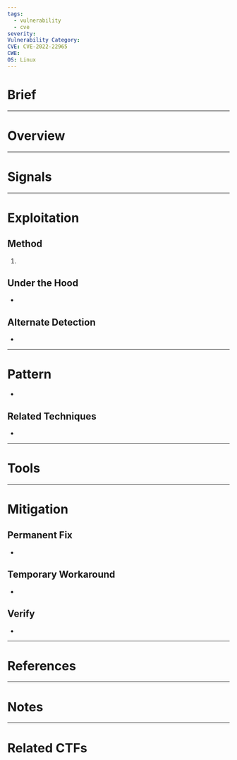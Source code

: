 ```yaml
---
tags:
  - vulnerability
  - cve
severity: 
Vulnerability Category: 
CVE: CVE-2022-22965
CWE: 
OS: Linux
---
```

# Brief


---
# Overview


---
# Signals


---
# Exploitation

## Method
1. 

## Under the Hood
- 

## Alternate Detection
- 

---
# Pattern
- 

## Related Techniques
- 

---
# Tools


---
# Mitigation

## Permanent Fix
- 

## Temporary Workaround
- 

## Verify
- 

---
# References


---
# Notes


---
# Related CTFs

